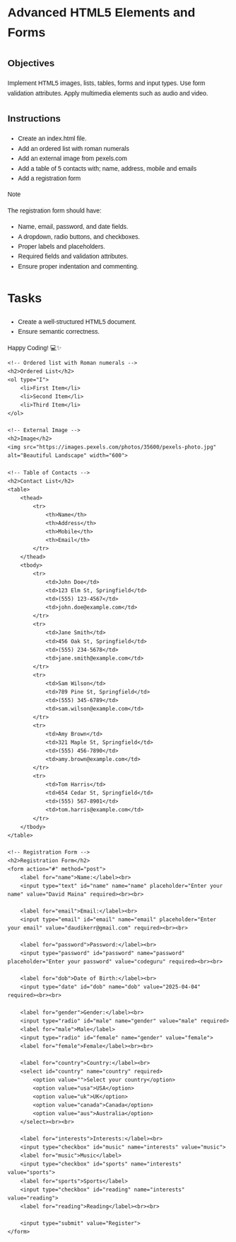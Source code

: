 # Advanced HTML5 Elements and Forms

## Objectives
Implement HTML5 images, lists, tables, forms and input types.
Use form validation attributes.
Apply multimedia elements such as audio and video.

## Instructions

- Create an index.html file.
- Add an ordered list with roman numerals
- Add an external image from pexels.com
- Add a table of 5 contacts with; name, address, mobile and emails
- Add a registration form

>[!NOTE]
>  The registration form should have:
>- Name, email, password, and date fields.
>- A dropdown, radio buttons, and checkboxes.
>- Proper labels and placeholders.
>- Required fields and validation attributes.
>- Ensure proper indentation and commenting.
 
# Tasks
- Create a well-structured HTML5 document.
- Ensure semantic correctness.

Happy Coding! 💻✨
<!DOCTYPE html>
<html lang="en">
<head>
    <meta charset="UTF-8">
    <meta name="viewport" content="width=device-width, initial-scale=1.0">
    <title>Advanced HTML5 Elements and Forms</title>
    <style>
        body {
            font-family: Arial, sans-serif;
            line-height: 1.6;
            margin: 20px;
        }
        table {
            width: 100%;
            border-collapse: collapse;
            margin: 20px 0;
        }
        th, td {
            border: 1px solid #ddd;
            padding: 8px;
            text-align: left;
        }
        th {
            background-color: #f2f2f2;
        }
    </style>
</head>
<body>

    <!-- Ordered list with Roman numerals -->
    <h2>Ordered List</h2>
    <ol type="I">
        <li>First Item</li>
        <li>Second Item</li>
        <li>Third Item</li>
    </ol>

    <!-- External Image -->
    <h2>Image</h2>
    <img src="https://images.pexels.com/photos/35600/pexels-photo.jpg" alt="Beautiful Landscape" width="600">

    <!-- Table of Contacts -->
    <h2>Contact List</h2>
    <table>
        <thead>
            <tr>
                <th>Name</th>
                <th>Address</th>
                <th>Mobile</th>
                <th>Email</th>
            </tr>
        </thead>
        <tbody>
            <tr>
                <td>John Doe</td>
                <td>123 Elm St, Springfield</td>
                <td>(555) 123-4567</td>
                <td>john.doe@example.com</td>
            </tr>
            <tr>
                <td>Jane Smith</td>
                <td>456 Oak St, Springfield</td>
                <td>(555) 234-5678</td>
                <td>jane.smith@example.com</td>
            </tr>
            <tr>
                <td>Sam Wilson</td>
                <td>789 Pine St, Springfield</td>
                <td>(555) 345-6789</td>
                <td>sam.wilson@example.com</td>
            </tr>
            <tr>
                <td>Amy Brown</td>
                <td>321 Maple St, Springfield</td>
                <td>(555) 456-7890</td>
                <td>amy.brown@example.com</td>
            </tr>
            <tr>
                <td>Tom Harris</td>
                <td>654 Cedar St, Springfield</td>
                <td>(555) 567-8901</td>
                <td>tom.harris@example.com</td>
            </tr>
        </tbody>
    </table>

    <!-- Registration Form -->
    <h2>Registration Form</h2>
    <form action="#" method="post">
        <label for="name">Name:</label><br>
        <input type="text" id="name" name="name" placeholder="Enter your name" value="David Maina" required><br><br>

        <label for="email">Email:</label><br>
        <input type="email" id="email" name="email" placeholder="Enter your email" value="daudikerr@gmail.com" required><br><br>

        <label for="password">Password:</label><br>
        <input type="password" id="password" name="password" placeholder="Enter your password" value="codeguru" required><br><br>

        <label for="dob">Date of Birth:</label><br>
        <input type="date" id="dob" name="dob" value="2025-04-04" required><br><br>

        <label for="gender">Gender:</label><br>
        <input type="radio" id="male" name="gender" value="male" required>
        <label for="male">Male</label>
        <input type="radio" id="female" name="gender" value="female">
        <label for="female">Female</label><br><br>

        <label for="country">Country:</label><br>
        <select id="country" name="country" required>
            <option value="">Select your country</option>
            <option value="usa">USA</option>
            <option value="uk">UK</option>
            <option value="canada">Canada</option>
            <option value="aus">Australia</option>
        </select><br><br>

        <label for="interests">Interests:</label><br>
        <input type="checkbox" id="music" name="interests" value="music">
        <label for="music">Music</label>
        <input type="checkbox" id="sports" name="interests" value="sports">
        <label for="sports">Sports</label>
        <input type="checkbox" id="reading" name="interests" value="reading">
        <label for="reading">Reading</label><br><br>

        <input type="submit" value="Register">
    </form>

</body>
</html>
